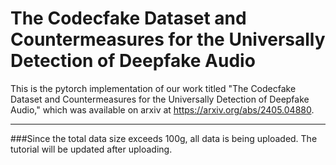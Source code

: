 # The Codecfake Dataset and Countermeasures for the Universally Detection of Deepfake Audio
This is the pytorch implementation of our work titled "The Codecfake Dataset and Countermeasures for the Universally Detection of Deepfake Audio," which was available on arxiv at https://arxiv.org/abs/2405.04880.

-------------------------------------
###Since the total data size exceeds 100g, all data is being uploaded. The tutorial will be updated after uploading.